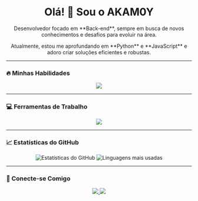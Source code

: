 
# <div align="center"> Olá! 👋 Sou o AKAM0Y </div>

<div align="center">
  <p>Desenvolvedor focado em **Back-end**, sempre em busca de novos conhecimentos e desafios para evoluir na área.</p>
  <p>Atualmente, estou me aprofundando em **Python** e **JavaScript** e adoro criar soluções eficientes e robustas.</p>
</div>

---

### 🔥 Minhas Habilidades

<div align="center">
  <img src="https://skillicons.dev/icons?i=python,js,css" />
</div>

---

### 💻 Ferramentas de Trabalho

<div align="center">
  <img src="https://skillicons.dev/icons?i=vscode,pycharm" />
</div>

---

### 📈 Estatísticas do GitHub

<div align="center">
  <img src="https://github-readme-stats.vercel.app/api?username=Akam0y&show_icons=true&theme=dark" alt="Estatísticas do GitHub" />
  <img src="https://github-readme-stats.vercel.app/api/top-langs/?username=Akam0y&layout=compact&theme=dark" alt="Linguagens mais usadas" />
</div>

---

### 🤝 Conecte-se Comigo

<div align="center">
  <a href="https://linkedin.com/in/seu_perfil_do_linkedin">
    <img src="https://skillicons.dev/icons?i=linkedin" />
  </a>
  <a href="https://github.com/Akam0y">
    <img src="https://skillicons.dev/icons?i=github" />
  </a>
</div>

